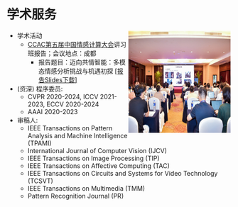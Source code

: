 # 学术服务

<a href="">
<img src="/images/CCAC_image.jpg" alt="ccac" width="230px" height="230px" style="float: right;"> 
</a>

- 学术活动
  - [CCAC第五届中国情感计算大会](https://ccac2025.xhu.edu.cn/)讲习班报告；会议地点：成都
    - 报告题目：迈向共情智能：多模态情感分析挑战与机遇初探 [\[报告Slides下载\]](https://ieeexplore.ieee.org/stamp/stamp.jsp?tp=&arnumber=10904287)
- (资深) 程序委员:
    - CVPR 2020-2024, ICCV 2021-2023, ECCV 2020-2024
    - AAAI 2020-2023
- 审稿人:
    - IEEE Transactions on Pattern Analysis and Machine Intelligence (TPAMI)
    - International Journal of Computer Vision (IJCV)
    - IEEE Transactions on Image Processing (TIP)
    - IEEE Transactions on Affective Computing (TAC)
    - IEEE Transactions on Circuits and Systems for Video Technology (TCSVT)
    - IEEE Transactions on Multimedia (TMM)
    - Pattern Recognition Journal (PR)
